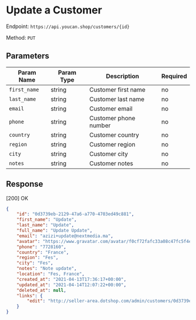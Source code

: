 # Update a Customer

Endpoint: `https://api.youcan.shop/customers/{id}`

Method: `PUT`

<a name="parameters"></a>

## Parameters

| Param Name     | Param Type | Description                 | Required |
| -------------- | ---------- | ----------------------------| -------- |
| `first_name`   | string     | Customer first name         | no       |
| `last_name`    | string     | Customer last name          | no       |
| `email`        | string     | Customer email              | no       |
| `phone`        | string     | Customer phone number       | no       |
| `country`      | string     | Customer country            | no       |
| `region`       | string     | Customer region             | no       |
| `city`         | string     | Customer city               | no       |
| `notes`        | string     | Customer notes              | no       |

<a name="reponse"></a>
## Response

[200] OK

```json
{
    "id": "0d3739eb-2129-47a6-a770-4703ed49c881",
    "first_name": "Update",
    "last_name": "Update",
    "full_name": "Update Update",
    "email": "azizi+update@nextmedia.ma",
    "avatar": "https://www.gravatar.com/avatar/f0cf72fafc33a08c47fc5f4e5511e6f9?s=100&d=http://api.dotshop.com/store-admin/images/generic_avatar.png",
    "phone": "7728160",
    "country": "France",
    "region": "Fes",
    "city": "Fes",
    "notes": "Note update",
    "location": "Fes, France",
    "created_at": "2021-04-13T17:36:17+00:00",
    "updated_at": "2021-04-14T12:07:22+00:00",
    "deleted_at": null,
    "links": {
        "edit": "http://seller-area.dotshop.com/admin/customers/0d3739eb-2129-47a6-a770-4703ed49c881/edit"
    }
}
```
